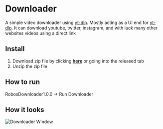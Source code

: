 # Downloader
A simple video downloader using [yt-dlp](https://github.com/yt-dlp/yt-dlp). Mostly acting as a UI end for [yt-dlp](https://github.com/yt-dlp/yt-dlp). It can download youtube, twitter, instagram, and with luck many other websites videos using a direct link

## Install
1. Download zip file by clicking **[here](https://github.com/TheRoboDoc/Downloader/releases/download/v1.0.1/RobosDownloader1.0.1.zip)** or going into the released tab
2. Unzip the zip file

## How to run
RobosDownloader1.0.0 -> Run Downloader

## How it looks
![Downloader Window](https://cdn.discordapp.com/attachments/1096788658566209546/1115652339588661338/image.png)
